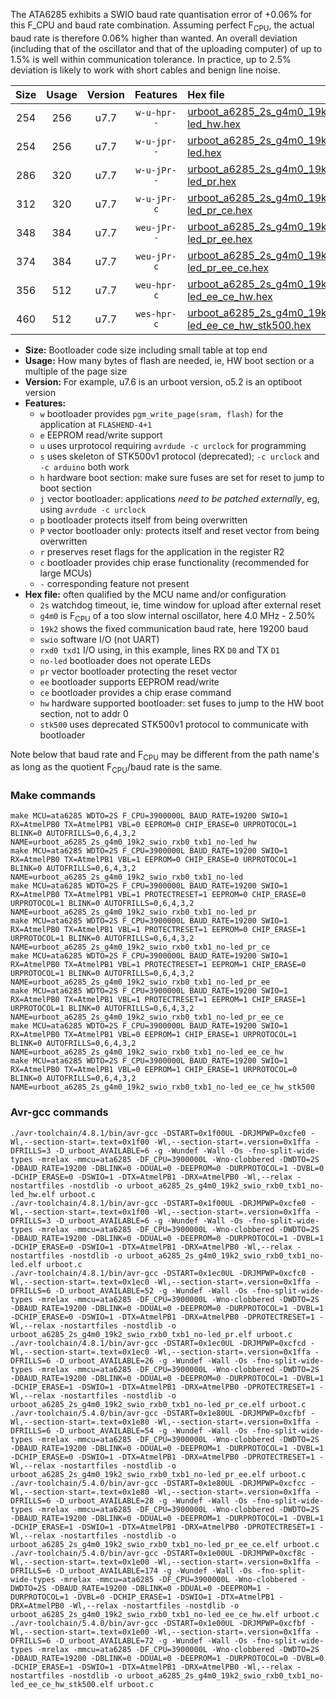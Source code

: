 The ATA6285 exhibits a SWIO baud rate quantisation error of +0.06% for this F_CPU and baud rate combination. Assuming perfect F<sub>CPU</sub>, the actual baud rate is therefore 0.06% higher than wanted. An overall deviation (including that of the oscillator and that of the uploading computer) of up to 1.5% is well within communication tolerance. In practice, up to 2.5% deviation is likely to work with short cables and benign line noise.

|Size|Usage|Version|Features|Hex file|
|:-:|:-:|:-:|:-:|:--|
|254|256|u7.7|`w-u-hpr--`|[urboot_a6285_2s_g4m0_19k2_swio_rxb0_txb1_no-led_hw.hex](https://raw.githubusercontent.com/stefanrueger/urboot.hex/main/mcus/ata6285/watchdog_2_s/internal_oscillator_g-2.50%25/%2B4m000000_hz/%2B%2B19k2_baud/swio_rxb0_txb1/no-led/urboot_a6285_2s_g4m0_19k2_swio_rxb0_txb1_no-led_hw.hex)|
|254|256|u7.7|`w-u-jpr--`|[urboot_a6285_2s_g4m0_19k2_swio_rxb0_txb1_no-led.hex](https://raw.githubusercontent.com/stefanrueger/urboot.hex/main/mcus/ata6285/watchdog_2_s/internal_oscillator_g-2.50%25/%2B4m000000_hz/%2B%2B19k2_baud/swio_rxb0_txb1/no-led/urboot_a6285_2s_g4m0_19k2_swio_rxb0_txb1_no-led.hex)|
|286|320|u7.7|`w-u-jPr--`|[urboot_a6285_2s_g4m0_19k2_swio_rxb0_txb1_no-led_pr.hex](https://raw.githubusercontent.com/stefanrueger/urboot.hex/main/mcus/ata6285/watchdog_2_s/internal_oscillator_g-2.50%25/%2B4m000000_hz/%2B%2B19k2_baud/swio_rxb0_txb1/no-led/urboot_a6285_2s_g4m0_19k2_swio_rxb0_txb1_no-led_pr.hex)|
|312|320|u7.7|`w-u-jPr-c`|[urboot_a6285_2s_g4m0_19k2_swio_rxb0_txb1_no-led_pr_ce.hex](https://raw.githubusercontent.com/stefanrueger/urboot.hex/main/mcus/ata6285/watchdog_2_s/internal_oscillator_g-2.50%25/%2B4m000000_hz/%2B%2B19k2_baud/swio_rxb0_txb1/no-led/urboot_a6285_2s_g4m0_19k2_swio_rxb0_txb1_no-led_pr_ce.hex)|
|348|384|u7.7|`weu-jPr--`|[urboot_a6285_2s_g4m0_19k2_swio_rxb0_txb1_no-led_pr_ee.hex](https://raw.githubusercontent.com/stefanrueger/urboot.hex/main/mcus/ata6285/watchdog_2_s/internal_oscillator_g-2.50%25/%2B4m000000_hz/%2B%2B19k2_baud/swio_rxb0_txb1/no-led/urboot_a6285_2s_g4m0_19k2_swio_rxb0_txb1_no-led_pr_ee.hex)|
|374|384|u7.7|`weu-jPr-c`|[urboot_a6285_2s_g4m0_19k2_swio_rxb0_txb1_no-led_pr_ee_ce.hex](https://raw.githubusercontent.com/stefanrueger/urboot.hex/main/mcus/ata6285/watchdog_2_s/internal_oscillator_g-2.50%25/%2B4m000000_hz/%2B%2B19k2_baud/swio_rxb0_txb1/no-led/urboot_a6285_2s_g4m0_19k2_swio_rxb0_txb1_no-led_pr_ee_ce.hex)|
|356|512|u7.7|`weu-hpr-c`|[urboot_a6285_2s_g4m0_19k2_swio_rxb0_txb1_no-led_ee_ce_hw.hex](https://raw.githubusercontent.com/stefanrueger/urboot.hex/main/mcus/ata6285/watchdog_2_s/internal_oscillator_g-2.50%25/%2B4m000000_hz/%2B%2B19k2_baud/swio_rxb0_txb1/no-led/urboot_a6285_2s_g4m0_19k2_swio_rxb0_txb1_no-led_ee_ce_hw.hex)|
|460|512|u7.7|`wes-hpr-c`|[urboot_a6285_2s_g4m0_19k2_swio_rxb0_txb1_no-led_ee_ce_hw_stk500.hex](https://raw.githubusercontent.com/stefanrueger/urboot.hex/main/mcus/ata6285/watchdog_2_s/internal_oscillator_g-2.50%25/%2B4m000000_hz/%2B%2B19k2_baud/swio_rxb0_txb1/no-led/urboot_a6285_2s_g4m0_19k2_swio_rxb0_txb1_no-led_ee_ce_hw_stk500.hex)|

- **Size:** Bootloader code size including small table at top end
- **Usage:** How many bytes of flash are needed, ie, HW boot section or a multiple of the page size
- **Version:** For example, u7.6 is an urboot version, o5.2 is an optiboot version
- **Features:**
  + `w` bootloader provides `pgm_write_page(sram, flash)` for the application at `FLASHEND-4+1`
  + `e` EEPROM read/write support
  + `u` uses urprotocol requiring `avrdude -c urclock` for programming
  + `s` uses skeleton of STK500v1 protocol (deprecated); `-c urclock` and `-c arduino` both work
  + `h` hardware boot section: make sure fuses are set for reset to jump to boot section
  + `j` vector bootloader: applications *need to be patched externally*, eg, using `avrdude -c urclock`
  + `p` bootloader protects itself from being overwritten
  + `P` vector bootloader only: protects itself and reset vector from being overwritten
  + `r` preserves reset flags for the application in the register R2
  + `c` bootloader provides chip erase functionality (recommended for large MCUs)
  + `-` corresponding feature not present
- **Hex file:** often qualified by the MCU name and/or configuration
  + `2s` watchdog timeout, ie, time window for upload after external reset
  + `g4m0` is F<sub>CPU</sub> of a too slow internal oscillator, here 4.0 MHz - 2.50%
  + `19k2` shows the fixed communication baud rate, here 19200 baud
  + `swio` software I/O (not UART)
  + `rxd0 txd1` I/O using, in this example, lines RX `D0` and TX `D1`
  + `no-led` bootloader does not operate LEDs
  + `pr` vector bootloader protecting the reset vector
  + `ee` bootloader supports EEPROM read/write
  + `ce` bootloader provides a chip erase command
  + `hw` hardware supported bootloader: set fuses to jump to the HW boot section, not to addr 0
  + `stk500` uses deprecated STK500v1 protocol to communicate with bootloader


Note below that baud rate and F<sub>CPU</sub> may be different from the path name's as long as the quotient F<sub>CPU</sub>/baud rate is the same.

### Make commands
```
make MCU=ata6285 WDTO=2S F_CPU=3900000L BAUD_RATE=19200 SWIO=1 RX=AtmelPB0 TX=AtmelPB1 VBL=0 EEPROM=0 CHIP_ERASE=0 URPROTOCOL=1 BLINK=0 AUTOFRILLS=0,6,4,3,2 NAME=urboot_a6285_2s_g4m0_19k2_swio_rxb0_txb1_no-led_hw
make MCU=ata6285 WDTO=2S F_CPU=3900000L BAUD_RATE=19200 SWIO=1 RX=AtmelPB0 TX=AtmelPB1 VBL=1 EEPROM=0 CHIP_ERASE=0 URPROTOCOL=1 BLINK=0 AUTOFRILLS=0,6,4,3,2 NAME=urboot_a6285_2s_g4m0_19k2_swio_rxb0_txb1_no-led
make MCU=ata6285 WDTO=2S F_CPU=3900000L BAUD_RATE=19200 SWIO=1 RX=AtmelPB0 TX=AtmelPB1 VBL=1 PROTECTRESET=1 EEPROM=0 CHIP_ERASE=0 URPROTOCOL=1 BLINK=0 AUTOFRILLS=0,6,4,3,2 NAME=urboot_a6285_2s_g4m0_19k2_swio_rxb0_txb1_no-led_pr
make MCU=ata6285 WDTO=2S F_CPU=3900000L BAUD_RATE=19200 SWIO=1 RX=AtmelPB0 TX=AtmelPB1 VBL=1 PROTECTRESET=1 EEPROM=0 CHIP_ERASE=1 URPROTOCOL=1 BLINK=0 AUTOFRILLS=0,6,4,3,2 NAME=urboot_a6285_2s_g4m0_19k2_swio_rxb0_txb1_no-led_pr_ce
make MCU=ata6285 WDTO=2S F_CPU=3900000L BAUD_RATE=19200 SWIO=1 RX=AtmelPB0 TX=AtmelPB1 VBL=1 PROTECTRESET=1 EEPROM=1 CHIP_ERASE=0 URPROTOCOL=1 BLINK=0 AUTOFRILLS=0,6,4,3,2 NAME=urboot_a6285_2s_g4m0_19k2_swio_rxb0_txb1_no-led_pr_ee
make MCU=ata6285 WDTO=2S F_CPU=3900000L BAUD_RATE=19200 SWIO=1 RX=AtmelPB0 TX=AtmelPB1 VBL=1 PROTECTRESET=1 EEPROM=1 CHIP_ERASE=1 URPROTOCOL=1 BLINK=0 AUTOFRILLS=0,6,4,3,2 NAME=urboot_a6285_2s_g4m0_19k2_swio_rxb0_txb1_no-led_pr_ee_ce
make MCU=ata6285 WDTO=2S F_CPU=3900000L BAUD_RATE=19200 SWIO=1 RX=AtmelPB0 TX=AtmelPB1 VBL=0 EEPROM=1 CHIP_ERASE=1 URPROTOCOL=1 BLINK=0 AUTOFRILLS=0,6,4,3,2 NAME=urboot_a6285_2s_g4m0_19k2_swio_rxb0_txb1_no-led_ee_ce_hw
make MCU=ata6285 WDTO=2S F_CPU=3900000L BAUD_RATE=19200 SWIO=1 RX=AtmelPB0 TX=AtmelPB1 VBL=0 EEPROM=1 CHIP_ERASE=1 URPROTOCOL=0 BLINK=0 AUTOFRILLS=0,6,4,3,2 NAME=urboot_a6285_2s_g4m0_19k2_swio_rxb0_txb1_no-led_ee_ce_hw_stk500
```

### Avr-gcc commands
```
./avr-toolchain/4.8.1/bin/avr-gcc -DSTART=0x1f00UL -DRJMPWP=0xcfe0 -Wl,--section-start=.text=0x1f00 -Wl,--section-start=.version=0x1ffa -DFRILLS=3 -D_urboot_AVAILABLE=6 -g -Wundef -Wall -Os -fno-split-wide-types -mrelax -mmcu=ata6285 -DF_CPU=3900000L -Wno-clobbered -DWDTO=2S -DBAUD_RATE=19200 -DBLINK=0 -DDUAL=0 -DEEPROM=0 -DURPROTOCOL=1 -DVBL=0 -DCHIP_ERASE=0 -DSWIO=1 -DTX=AtmelPB1 -DRX=AtmelPB0 -Wl,--relax -nostartfiles -nostdlib -o urboot_a6285_2s_g4m0_19k2_swio_rxb0_txb1_no-led_hw.elf urboot.c
./avr-toolchain/4.8.1/bin/avr-gcc -DSTART=0x1f00UL -DRJMPWP=0xcfe0 -Wl,--section-start=.text=0x1f00 -Wl,--section-start=.version=0x1ffa -DFRILLS=3 -D_urboot_AVAILABLE=6 -g -Wundef -Wall -Os -fno-split-wide-types -mrelax -mmcu=ata6285 -DF_CPU=3900000L -Wno-clobbered -DWDTO=2S -DBAUD_RATE=19200 -DBLINK=0 -DDUAL=0 -DEEPROM=0 -DURPROTOCOL=1 -DVBL=1 -DCHIP_ERASE=0 -DSWIO=1 -DTX=AtmelPB1 -DRX=AtmelPB0 -Wl,--relax -nostartfiles -nostdlib -o urboot_a6285_2s_g4m0_19k2_swio_rxb0_txb1_no-led.elf urboot.c
./avr-toolchain/4.8.1/bin/avr-gcc -DSTART=0x1ec0UL -DRJMPWP=0xcfc0 -Wl,--section-start=.text=0x1ec0 -Wl,--section-start=.version=0x1ffa -DFRILLS=6 -D_urboot_AVAILABLE=52 -g -Wundef -Wall -Os -fno-split-wide-types -mrelax -mmcu=ata6285 -DF_CPU=3900000L -Wno-clobbered -DWDTO=2S -DBAUD_RATE=19200 -DBLINK=0 -DDUAL=0 -DEEPROM=0 -DURPROTOCOL=1 -DVBL=1 -DCHIP_ERASE=0 -DSWIO=1 -DTX=AtmelPB1 -DRX=AtmelPB0 -DPROTECTRESET=1 -Wl,--relax -nostartfiles -nostdlib -o urboot_a6285_2s_g4m0_19k2_swio_rxb0_txb1_no-led_pr.elf urboot.c
./avr-toolchain/4.8.1/bin/avr-gcc -DSTART=0x1ec0UL -DRJMPWP=0xcfcd -Wl,--section-start=.text=0x1ec0 -Wl,--section-start=.version=0x1ffa -DFRILLS=6 -D_urboot_AVAILABLE=26 -g -Wundef -Wall -Os -fno-split-wide-types -mrelax -mmcu=ata6285 -DF_CPU=3900000L -Wno-clobbered -DWDTO=2S -DBAUD_RATE=19200 -DBLINK=0 -DDUAL=0 -DEEPROM=0 -DURPROTOCOL=1 -DVBL=1 -DCHIP_ERASE=1 -DSWIO=1 -DTX=AtmelPB1 -DRX=AtmelPB0 -DPROTECTRESET=1 -Wl,--relax -nostartfiles -nostdlib -o urboot_a6285_2s_g4m0_19k2_swio_rxb0_txb1_no-led_pr_ce.elf urboot.c
./avr-toolchain/5.4.0/bin/avr-gcc -DSTART=0x1e80UL -DRJMPWP=0xcfbf -Wl,--section-start=.text=0x1e80 -Wl,--section-start=.version=0x1ffa -DFRILLS=6 -D_urboot_AVAILABLE=54 -g -Wundef -Wall -Os -fno-split-wide-types -mrelax -mmcu=ata6285 -DF_CPU=3900000L -Wno-clobbered -DWDTO=2S -DBAUD_RATE=19200 -DBLINK=0 -DDUAL=0 -DEEPROM=1 -DURPROTOCOL=1 -DVBL=1 -DCHIP_ERASE=0 -DSWIO=1 -DTX=AtmelPB1 -DRX=AtmelPB0 -DPROTECTRESET=1 -Wl,--relax -nostartfiles -nostdlib -o urboot_a6285_2s_g4m0_19k2_swio_rxb0_txb1_no-led_pr_ee.elf urboot.c
./avr-toolchain/5.4.0/bin/avr-gcc -DSTART=0x1e80UL -DRJMPWP=0xcfcc -Wl,--section-start=.text=0x1e80 -Wl,--section-start=.version=0x1ffa -DFRILLS=6 -D_urboot_AVAILABLE=28 -g -Wundef -Wall -Os -fno-split-wide-types -mrelax -mmcu=ata6285 -DF_CPU=3900000L -Wno-clobbered -DWDTO=2S -DBAUD_RATE=19200 -DBLINK=0 -DDUAL=0 -DEEPROM=1 -DURPROTOCOL=1 -DVBL=1 -DCHIP_ERASE=1 -DSWIO=1 -DTX=AtmelPB1 -DRX=AtmelPB0 -DPROTECTRESET=1 -Wl,--relax -nostartfiles -nostdlib -o urboot_a6285_2s_g4m0_19k2_swio_rxb0_txb1_no-led_pr_ee_ce.elf urboot.c
./avr-toolchain/5.4.0/bin/avr-gcc -DSTART=0x1e00UL -DRJMPWP=0xcf8c -Wl,--section-start=.text=0x1e00 -Wl,--section-start=.version=0x1ffa -DFRILLS=6 -D_urboot_AVAILABLE=174 -g -Wundef -Wall -Os -fno-split-wide-types -mrelax -mmcu=ata6285 -DF_CPU=3900000L -Wno-clobbered -DWDTO=2S -DBAUD_RATE=19200 -DBLINK=0 -DDUAL=0 -DEEPROM=1 -DURPROTOCOL=1 -DVBL=0 -DCHIP_ERASE=1 -DSWIO=1 -DTX=AtmelPB1 -DRX=AtmelPB0 -Wl,--relax -nostartfiles -nostdlib -o urboot_a6285_2s_g4m0_19k2_swio_rxb0_txb1_no-led_ee_ce_hw.elf urboot.c
./avr-toolchain/5.4.0/bin/avr-gcc -DSTART=0x1e00UL -DRJMPWP=0xcfbf -Wl,--section-start=.text=0x1e00 -Wl,--section-start=.version=0x1ffa -DFRILLS=6 -D_urboot_AVAILABLE=72 -g -Wundef -Wall -Os -fno-split-wide-types -mrelax -mmcu=ata6285 -DF_CPU=3900000L -Wno-clobbered -DWDTO=2S -DBAUD_RATE=19200 -DBLINK=0 -DDUAL=0 -DEEPROM=1 -DURPROTOCOL=0 -DVBL=0 -DCHIP_ERASE=1 -DSWIO=1 -DTX=AtmelPB1 -DRX=AtmelPB0 -Wl,--relax -nostartfiles -nostdlib -o urboot_a6285_2s_g4m0_19k2_swio_rxb0_txb1_no-led_ee_ce_hw_stk500.elf urboot.c
```

